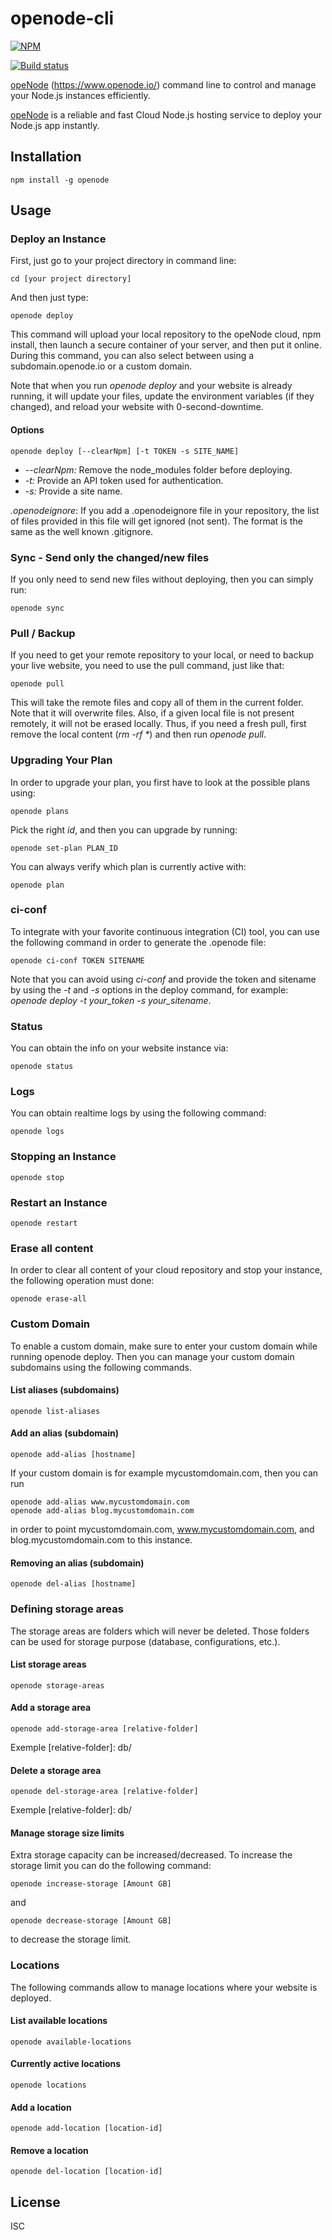 # openode-cli

[![NPM](https://nodei.co/npm/openode.png)](https://nodei.co/npm/openode/)

[![Build status](https://travis-ci.org/martinlevesque/openode-cli.svg?branch=master)](https://travis-ci.org/martinlevesque/openode-cli)

[opeNode](https://www.openode.io/) (https://www.openode.io/) command line to control and manage your Node.js instances efficiently.

[opeNode](https://www.openode.io/) is a reliable and fast Cloud Node.js hosting service to deploy your Node.js app instantly.

## Installation

```
npm install -g openode
```

## Usage

### Deploy an Instance

First, just go to your project directory in command line:

```
cd [your project directory]
```

And then just type:

```
openode deploy
```

This command will upload your local repository to the opeNode cloud, npm install,
then launch a secure container of your server, and then put it online. During this
command, you can also select between using a subdomain.openode.io or a custom domain.

Note that when you run *openode deploy* and your website is already running, it will update your files, update the environment variables (if they changed), and reload your website with 0-second-downtime.

#### Options

```
openode deploy [--clearNpm] [-t TOKEN -s SITE_NAME]
```

* *--clearNpm:* Remove the node_modules folder before deploying.
* *-t:* Provide an API token used for authentication.
* *-s:* Provide a site name.

*.openodeignore*: If you add a .openodeignore file in your repository, the
list of files provided in this file will get ignored (not sent). The format is the
same as the well known .gitignore.

### Sync - Send only the changed/new files

If you only need to send new files without deploying, then you can simply run:

```
openode sync
```

### Pull / Backup

If you need to get your remote repository to your local, or need to backup your live website, you need to use the pull command, just like that:

```
openode pull
```

This will take the remote files and copy all of them in the current folder. Note that it will overwrite files. Also, if a given local file is not present remotely, it will not be erased locally. Thus, if you need a fresh pull, first remove the local content (*rm -rf \**) and then run *openode pull*.

### Upgrading Your Plan

In order to upgrade your plan, you first have to look at the possible plans using:

```
openode plans
```

Pick the right *id*, and then you can upgrade by running:

```
openode set-plan PLAN_ID
```

You can always verify which plan is currently active with:

```
openode plan
```

### ci-conf

To integrate with your favorite continuous integration (CI) tool, you can use the
following command in order to generate the .openode file:

```
openode ci-conf TOKEN SITENAME
```

Note that you can avoid using *ci-conf* and provide the token and sitename by using the *-t* and *-s* options in the deploy command, for example: *openode deploy -t your_token -s your_sitename*.

### Status

You can obtain the info on your website instance via:

```
openode status
```

### Logs

You can obtain realtime logs by using the following command:

```
openode logs
```

### Stopping an Instance

```
openode stop
```

### Restart an Instance

```
openode restart
```

### Erase all content

In order to clear all content of your cloud repository and stop your instance,
the following operation must done:

```
openode erase-all
```

### Custom Domain

To enable a custom domain, make sure to enter your custom domain while running
openode deploy.
Then you can manage your custom domain subdomains using the following commands.

#### List aliases (subdomains)

```
openode list-aliases
```

#### Add an alias (subdomain)

```
openode add-alias [hostname]
```

If your custom domain is for example mycustomdomain.com, then you can run

```
openode add-alias www.mycustomdomain.com
openode add-alias blog.mycustomdomain.com
```

in order to point mycustomdomain.com, www.mycustomdomain.com, and blog.mycustomdomain.com
to this instance.

#### Removing an alias (subdomain)

```
openode del-alias [hostname]
```

### Defining storage areas

The storage areas are folders which will never be deleted. Those folders can
be used for storage purpose (database, configurations, etc.).

#### List storage areas

```
openode storage-areas
```

#### Add a storage area

```
openode add-storage-area [relative-folder]
```

Exemple [relative-folder]: db/

#### Delete a storage area

```
openode del-storage-area [relative-folder]
```

Exemple [relative-folder]: db/

#### Manage storage size limits

Extra storage capacity can be increased/decreased. To increase the storage limit
you can do the following command:

```
openode increase-storage [Amount GB]
```

and

```
openode decrease-storage [Amount GB]
```

to decrease the storage limit.

### Locations

The following commands allow to manage locations where your website is deployed.

#### List available locations

```
openode available-locations
```

#### Currently active locations

```
openode locations
```

#### Add a location

```
openode add-location [location-id]
```

#### Remove a location

```
openode del-location [location-id]
```

## License

ISC
